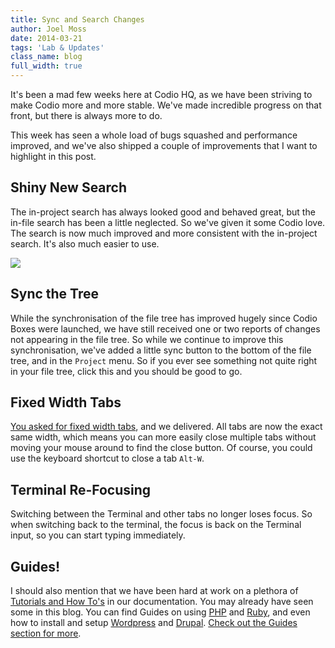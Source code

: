 ```yaml
---
title: Sync and Search Changes
author: Joel Moss
date: 2014-03-21
tags: 'Lab & Updates'
class_name: blog
full_width: true
---
```


It's been a mad few weeks here at Codio HQ, as we have been striving to make Codio more and more stable. We've made incredible progress on that front, but there is always more to do.

This week has seen a whole load of bugs squashed and performance improved, and we've also shipped a couple of improvements that I want to highlight in this post.

## Shiny New Search

The in-project search has always looked good and behaved great, but the in-file search has been a little neglected. So we've given it some Codio love. The search is now much improved and more consistent with the in-project search. It's also much easier to use.

![](blog/search.png)

## Sync the Tree

While the synchronisation of the file tree has improved hugely since Codio Boxes were launched, we have still received one or two reports of changes not appearing in the file tree. So while we continue to improve this synchronisation, we've added a little sync button to the bottom of the file tree, and in the `Project` menu. So if you ever see something not quite right in your file tree, click this and you should be good to go.

## Fixed Width Tabs

[You asked for fixed width tabs](http://cl.ly/image/3x1L2l1T233d), and we delivered. All tabs are now the exact same width, which means you can more easily close multiple tabs without moving your mouse around to find the close button. Of course, you could use the keyboard shortcut to close a tab `Alt-W`.

## Terminal Re-Focusing

Switching between the Terminal and other tabs no longer loses focus. So when switching back to the terminal, the focus is back on the Terminal input, so you can start typing immediately.

## Guides!

I should also mention that we have been hard at work on a plethora of [Tutorials and How To's](https://codio.com/docs/specifics/) in our documentation. You may already have seen some in this blog. You can find Guides on using [PHP](https://codio.com/s/docs/specifics/php/) and [Ruby](https://codio.com/s/docs/specifics/ruby/), and even how to install and setup [Wordpress](https://codio.com/s/docs/specifics/wordpress/) and [Drupal](https://codio.com/s/docs/specifics/drupal/). [Check out the Guides section for more](https://codio.com/s/docs/specifics/).
